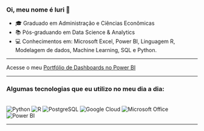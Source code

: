 ### Oi, meu nome é Iuri 👋

- 🎓 Graduado em Administração e Ciências Econômicas
- 📚 Pós-graduando em Data Science & Analytics
- 💻 Conhecimentos em: Microsoft Excel, Power BI, Linguagem R, Modelagem de dados, Machine Learning, SQL e Python.

<hr>

Acesse o meu <a href="https://sites.google.com/view/iurialbuquerque/in%C3%ADcio">Portfólio de Dashboards no Power BI</a>

<hr>

### Algumas tecnologias que eu utilizo no meu dia a dia:

<div style="display: inline_block"><br>
  <img align="center" alt= "Python" src="https://img.shields.io/badge/Python-3776AB?style=for-the-badge&logo=python&logoColor=white"/>
  <img align="center" alt= "R" src="https://img.shields.io/badge/R-276DC3?style=for-the-badge&logo=r&logoColor=white"/>
  <img align="center" alt= "PostgreSQL" src="https://img.shields.io/badge/PostgreSQL-316192?style=for-the-badge&logo=postgresql&logoColor=white"/>  
    <img align="center" alt= "Google Cloud" src="https://img.shields.io/badge/Google_Cloud-4285F4?style=for-the-badge&logo=google-cloud&logoColor=white"/> 
    <img align="center" alt= "Microsoft Office" src="https://img.shields.io/badge/Microsoft_Office-D83B01?style=for-the-badge&logo=microsoft-office&logoColor=white"/> 
<img align="center" alt= "Power BI" src="https://img.shields.io/badge/PowerBI-F2C811?style=for-the-badge&logo=Power%20BI&logoColor=white"/> 


<hr>
<!--
**iurialb/iurialb** is a ✨ _special_ ✨ repository because its `README.md` (this file) appears on your GitHub profile.

Here are some ideas to get you started:

- 🔭 I’m currently working on ...
- 🌱 I’m currently learning ...
- 👯 I’m looking to collaborate on ...
- 🤔 I’m looking for help with ...
- 💬 Ask me about ...
- 📫 How to reach me: ...
- 😄 Pronouns: ...
- ⚡ Fun fact: ...
-->
